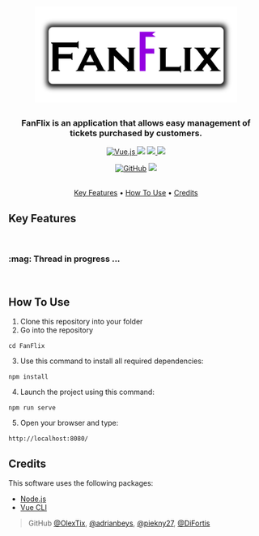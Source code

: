 <h1 align="center">
  <br>
  <a href=""><img src="public/img/icons/fanflix-git.png" alt="FanFlix" width="400"></a>
  <br>
</h1>

<h3 align="center">FanFlix is an application that allows easy management of tickets purchased by customers.</h3>

<p align="center">
  <a href="https://vuejs.org/">
    <img src="https://img.shields.io/badge/vuejs-%2335495e.svg?style=for-the-badge&logo=vuedotjs&logoColor=%234FC08D"
         alt="Vue.js">
  </a>
   <a href="https://vuetifyjs.com/en/"><img src="https://img.shields.io/badge/Vuetify-1867C0?style=for-the-badge&logo=vuetify&logoColor=AEDDFF"></a>
  <a href="https://nodejs.org/en/">
      <img src="https://img.shields.io/badge/node.js-6DA55F?style=for-the-badge&logo=node.js&logoColor=white">
  </a>
  <a href="https://babeljs.io/">
    <img src="https://img.shields.io/badge/Babel-F9DC3e?style=for-the-badge&logo=babel&logoColor=black">
  </a>
</p>

<p align="center">
	<a href="#"><img alt="GitHub" src="https://img.shields.io/github/license/OlexTix/FanFlix"></a>
	<img src="https://img.shields.io/website-up-down-green-red/https/pulsebook.herokuapp.com.svg?style=flat-square"></a><br><br>

</p>

<p align="center">
  <a href="#key-features">Key Features</a> •
  <a href="#how-to-use">How To Use</a> •
  <a href="#credits">Credits</a>
</p>

## Key Features

<br>
<h3> :mag: Thread in progress ... </h3>
<br>

## How To Use

1. Clone this repository into your folder
2. Go into the repository
```
cd FanFlix
```
3. Use this command to install all required dependencies:
```
npm install
```
4. Launch the project using this command:
```
npm run serve
```
5. Open your browser and type:
```
http://localhost:8080/
```
## Credits

This software uses the following packages:

- [Node.js](https://nodejs.org/)
- [Vue CLI](https://cli.vuejs.org/)

> GitHub [@OlexTix](https://github.com/OlexTix), [@adrianbeys](https://github.com/adrianbeys), [@piekny27](https://github.com/piekny27), [@DiFortis](https://github.com/DiFortis)
